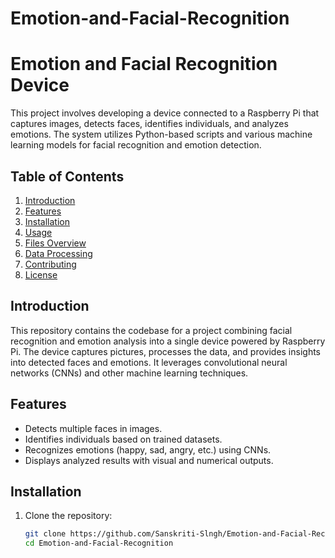 # Emotion-and-Facial-Recognition
# Emotion and Facial Recognition Device

This project involves developing a device connected to a Raspberry Pi that captures images, detects faces, identifies individuals, and analyzes emotions. The system utilizes Python-based scripts and various machine learning models for facial recognition and emotion detection.

## Table of Contents

1. [Introduction](#introduction)
2. [Features](#features)
3. [Installation](#installation)
4. [Usage](#usage)
5. [Files Overview](#files-overview)
6. [Data Processing](#data-processing)
7. [Contributing](#contributing)
8. [License](#license)

## Introduction

This repository contains the codebase for a project combining facial recognition and emotion analysis into a single device powered by Raspberry Pi. The device captures pictures, processes the data, and provides insights into detected faces and emotions. It leverages convolutional neural networks (CNNs) and other machine learning techniques.

## Features

- Detects multiple faces in images.
- Identifies individuals based on trained datasets.
- Recognizes emotions (happy, sad, angry, etc.) using CNNs.
- Displays analyzed results with visual and numerical outputs.

## Installation

1. Clone the repository:
   ```bash
   git clone https://github.com/Sanskriti-Slngh/Emotion-and-Facial-Recognition.git
   cd Emotion-and-Facial-Recognition
